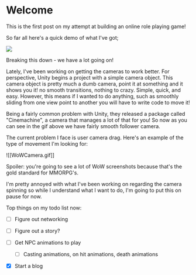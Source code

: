 # Welcome
This is the first post on my attempt at building an online role playing game! 

So far all here's a quick demo of what I've got;

![](https://github.com/ikeos2/RPGProject/blob/main/Images/FirstGif.gif)

Breaking this down - we have a lot going on! 

Lately, I've been working on getting the cameras to work better. For perspective, Unity begins a project with a simple camera object. This camera object is pretty much a dumb camera, point it at something and it shows you it! no smooth transitions, nothing to crazy. Simple, quick, and easy. However, this means if I wanted to do anything, such as smoothly sliding from one view point to another you will have to write code to move it!

Being a fairly common problem with Unity, they released a package called "Cinemachine", a camera that manages a lot of that for you! So now as you can see in the gif above we have fairly smooth follower camera.

The current problem I face is user camera drag. Here's an example of the type of movement I'm looking for:

![[WoWCamera.gif]]

Spoiler: you're going to see a lot of WoW screenshots because that's the gold standard for MMORPG's. 

I'm pretty annoyed with what I've been working on regarding the camera spinning so while I understand what I want to do, I'm going to put this on pause for now.

Top things on my todo list now:
* [ ] Figure out networking
* [ ] Figure out a story?
* [ ] Get NPC animations to play
	* [ ] Casting animations, on hit animations, death animations
* [x] Start a  blog

